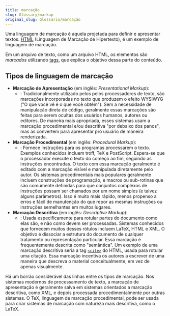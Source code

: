 ```yaml
---
title: marcação
slug: Glossary/markup
original_slug: Glossario/marcação
---
```

Uma linguagem de marcação é aquela projetada para definir e apresentar textos.
[HTML](/pt-BR/docs/Glossario/HTML) (Linguagem de Marcação de Hipertexto), é um exemplo de linguagem
de marcação.

Em um arquivo de texto, como um arquivo HTML, os elementos são _marcados_ utilizando [tags](/pt-BR/docs/Glossario/Tag), que explica o
objetivo dessa parte do conteúdo.

## Tipos de linguagem de marcação

- **Marcação de Apresentação** (em inglês: _Presentational Markup_):
  - : Tradicionalmente utilizado pelos pelos processadores de texto, são marcações incorporadas no texto que produzem o efeito
    WYSIWYG ("O que você vê é o que você obtém"). Sem a necessidade de manipulação direta de código,
    geralmente essas marcações são feitas para serem ocultas dos usuários humanos, autores ou editores. De maneira mais apropriada, esses sistemas usam a
    marcação procedimental e/ou descritiva "por debaixo dos panos", mas as convertem para apresentar pro usuário de maneira renderizada.
- **Marcação Procedimental** (em inglês: _Procedural Markup_):
  - : Fornece instruções para os programas processarem o texto. Exemplos conhecidos incluem troff, TeX e PostScript. Espera-se que o processador execute o texto
    do começo ao fim, seguindo as instruções encontradas. O texto com essa marcação geralmente é editado com a marcação visível e manipulada diretamente pelo
    autor. Os sistemas procedimentais mais populares geralmente incluem construções de programação, e macros ou sub-rotinas que são comumente definidas para que
    conjuntos complexos de instruções possam ser chamados por um nome simples (e talvez alguns parâmetros). Isso é muito mais rápido, menos propenso a erros e
    fácil de manutenção do que repor as mesmas instruções ou instruções semelhantes em muitos lugares.
- **Marcação Descritiva** (em inglês: _Descriptive Markup_):
  - : Usada especificamente para rotular partes do documento como elas são, e não como devem ser processadas. Sistemas conhecidos que fornecem muitos desses
    rótulos incluem LaTeX, HTML e XML. O objetivo é dissociar a estrutura do documento de qualquer tratamento ou representação particular. Essa marcação é
    frequentemente descrita como "semântica". Um exemplo de uma marcação descritiva seria a tag
    [`<cite>`](/pt-BR/docs/Web/HTML/Element/cite) do HTML, usada para rotular uma citação. Essa marcação incentiva os autores a
    escrever de uma maneira que descreva o material conceitualmente, em vez de apenas visualmente.

Há um borrão considerável das linhas entre os tipos de marcação. Nos sistemas modernos de processamento de texto, a marcação de apresentação é geralmente
salva em sistemas orientados a marcação descritiva, como XML, e depois processada procedimentalmente por outras sistemas. O TeX, linguagem de marcação
procedimental, pode ser usada para criar sistemas de marcação com natureza mais descritiva, como o LaTeX.
